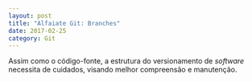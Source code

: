 ```yaml
---
layout: post
title: "Alfaiate Git: Branches"
date: 2017-02-25
category: Git
---
```


Assim como o código-fonte, a estrutura do versionamento de _software_ necessita de cuidados, visando melhor compreensão e manutenção.
